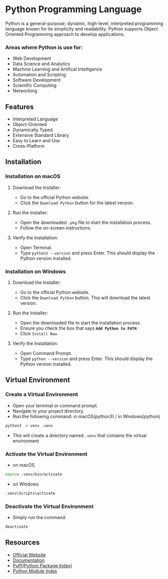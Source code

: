 # Python Programming Language

Python is a general-purpose, dynamic, high-level, interpreted programming language known for its simplicity and readability. Python supports Object Oriented Programming approach to develop applications.

### Areas where Python is use for:
- Web Development
- Data Science and Analytics
- Machine Learning and Artifical Intelligence
- Automation and Scripting
- Software Development
- Scientific Computing
- Networking

## Features

- Interpreted Language
- Object-Oriented 
- Dynamically Typed 
- Extensive Standard Library
- Easy to Learn and Use
- Cross-Platform

## Installation

### Installation on macOS
1. Download the Installer:
    - Go to the official Python website.
    - Click the `Download Python` button for the latest version.

2. Run the Installer:
    - Open the downloaded `.pkg` file to start the installation process.
    - Follow the on-screen instructions.

3. Verify the Installation:
    - Open Terminal.
    - Type `python3 --version` and press Enter. This should display the Python version installed.


### Installation on Windows
1. Download the Installer:
    - Go to the official Python website.
    - Click the `Download Python` button. This will download the latest version.

2. Run the Installer:
    - Open the downloaded file to start the installation process.
    - Ensure you check the box that says **`Add Python to PATH`**.
    - Click `Install Now`.

3. Verify the Installation:
    - Open Command Prompt.
    - Type `python --version` and press Enter. This should display the Python version installed.

## Virtual Environment

### Create a Virtual Environment
- Open your terminal or command prompt.
- Navigate to your project directory.
- Run the following command: in macOS(python3) / in Windows(python)
```zsh
python3 -m venv .venv
```
- This will create a directory named `.venv` that contains the virtual environment

### Activate the Virtual Environment
- on macOS
```zsh
source .venv/bin/activate
```

- on Windows
```zsh
.venv\Scripts\activate
```

### Deactivate the Virtual Environment
- Simply run the command:
```zsh
deactivate
```

## Resources

- [Official Website](https://www.python.org/)
- [Documentation](https://docs.python.org/)
- [PyPI(Python Package Index)](https://pypi.org/)
- [Python Module Index](https://docs.python.org/py-modindex.html)